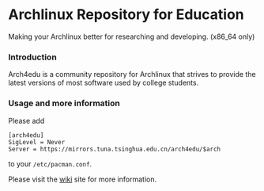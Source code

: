 Archlinux Repository for Education
========
Making your Archlinux better for researching and developing. (x86_64 only)

### Introduction

Arch4edu is a community repository for Archlinux that strives to provide the latest versions of most software used by college students.

### Usage and more information

Please add
```
[arch4edu]
SigLevel = Never
Server = https://mirrors.tuna.tsinghua.edu.cn/arch4edu/$arch
```
to your `/etc/pacman.conf`.

Please visit the [wiki](../../wiki) site for more information.
